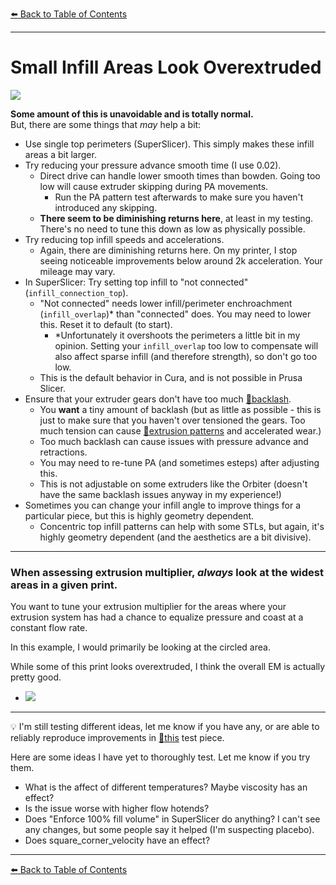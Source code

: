 [:arrow_left: Back to Table of Contents](/README.md)

---
# Small Infill Areas Look Overextruded

![](/images/troubleshooting/SmallAreas.png) 

**Some amount of this is unavoidable and is totally normal.**\
But, there are some things that *may* help a bit:
- Use single top perimeters (SuperSlicer). This simply makes these infill areas a bit larger.
- Try reducing your pressure advance smooth time (I use 0.02).
    - Direct drive can handle lower smooth times than bowden. Going too low will cause extruder skipping during PA movements.
        - Run the PA pattern test afterwards to make sure you haven't introduced any skipping.
    - **There seem to be diminishing returns here**, at least in my testing. There's no need to tune this down as low as physically possible.
- Try reducing top infill speeds and accelerations.
    - Again, there are diminishing returns here. On my printer, I stop seeing noticeable improvements below around 2k acceleration. Your mileage may vary.
- In SuperSlicer: Try setting top infill to "not connected" (`infill_connection_top`).
    - "Not connected" needs lower infill/perimeter enchroachment (`infill_overlap`)* than "connected" does. You may need to lower this. Reset it to default (to start).
        - *Unfortunately it overshoots the perimeters a little bit in my opinion. Setting your `infill_overlap` too low to compensate will also affect sparse infill (and therefore strength), so don't go too low.
    - This is the default behavior in Cura, and is not possible in Prusa Slicer. 
- Ensure that your extruder gears don't have too much [:page_facing_up:backlash](https://gfycat.com/mealycautiouscoqui). 
    - You **want** a tiny amount of backlash (but as little as possible - this is just to make sure that you haven't over tensioned the gears. Too much tension can cause [:page_facing_up:extrusion patterns](/articles/troubleshooting/extrusion_patterns.md) and accelerated wear.) 
    - Too much backlash can cause issues with pressure advance and retractions.
    - You may need to re-tune PA (and sometimes esteps) after adjusting this.
    - This is not adjustable on some extruders like the Orbiter (doesn't have the same backlash issues anyway in my experience!)
- Sometimes you can change your infill angle to improve things for a particular piece, but this is highly geometry dependent.
    - Concentric top infill patterns can help with some STLs, but again, it's highly geometry dependent (and the aesthetics are a bit divisive).

---

### **When assessing extrusion multiplier, *always* look at the widest areas in a given print.** 

You want to tune your extrusion multiplier for the areas where your extrusion system has had a chance to equalize pressure and coast at a constant flow rate.

In this example, I would primarily be looking at the circled area. 

While some of this print looks overextruded, I think the overall EM is actually pretty good.

- ![](/images/em-wheretolook.png) 

---
:bulb: I'm still testing different ideas, let me know if you have any, or are able to reliably reproduce improvements in [:page_facing_up:this](https://github.com/VoronDesign/Voron-2/blob/Voron2.4/STLs/Test_Prints/Heatset_Practice.stl) test piece.

Here are some ideas I have yet to thoroughly test. Let me know if you try them.
- What is the affect of different temperatures? Maybe viscosity has an effect?
- Is the issue worse with higher flow hotends?
- Does "Enforce 100% fill volume" in SuperSlicer do anything? I can't see any changes, but some people say it helped (I'm suspecting placebo).
- Does square_corner_velocity have an effect?
---

[:arrow_left: Back to Table of Contents](/README.md)